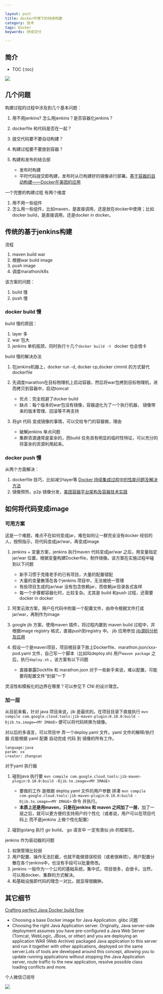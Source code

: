 ```yaml
---

layout: post
title: docker环境下的持续构建
category: 技术
tags: Docker
keywords: 持续交付

---
```


## 简介

* TOC
{:toc}

![](/public/upload/docker/ci_in_docker.png)

## 几个问题

构建过程的过程中涉及到几个基本问题：

1. 用不用jenkins? 怎么用jenkins？是否容器化jenkins？
2. dockerfile 和代码是否在一起？
3. 提交代码要不要自动构建？
4. 构建过程要不要放到容器？
5. 构建和发布的结合部 

	* 发布时构建
	* 平时代码提交即构建，发布时从已构建好的镜像进行部署。[基于容器的自动构建——Docker在美团的应用](https://www.jianshu.com/p/a1f371d9e0c5)

一个完整的构建过程 有两个维度

1. 用不用一些组件
2. 怎么用一些组件，比如maven，是直接调用，还是放在docker中使用；比如docker build，是直接调用，还是docker in docker。


## 传统的基于jenkins构建

流程

1. maven build war
2. 根据war build image
3. push image
4. 调度marathon/k8s

该方案的问题：

1. build 慢
2. push 慢

### docker build 慢

build 慢的原因：

1. layer 多
2. war 包大
3. jenkins 单机瓶颈，同时执行十几个`docker build -t ` docker 也会很卡

build 慢的解决办法

1. 在jenkins机器上，docker run -d, docker cp,docker cimmit 的方式替代dockerfile
2. 先调度marathon在目标物理机上启动容器，然后将war包拷到目标物理机，进而拷贝到容器中，启动tomcat

	* 优点：完全规避了docker build
	* 缺点：每个版本的war包没有镜像，容器退化为了一个执行机器， 镜像带来的版本管理、回滚等不再支持

3. 将git 代码 变成镜像的事情，可以交给专门的容器做，理由

	* 破解jenkins 单点问题
	* 集群资源通常是富余的，而build 任务具有明显的临时性特征，可以充分的将富余的资源利用起来。

### docker push 慢
	
从两个方面解决：

1. dockerfile 技巧，比如减少layer等  [Docker 持续集成过程中的性能问题及解决方法](http://oilbeater.com/docker/2016/01/02/use-docker-performance-issue-and-solution.html)
2. 镜像预热，p2p 镜像分发，[美团容器平台架构及容器技术实践](https://mp.weixin.qq.com/s?__biz=MjM5NjQ5MTI5OA==&mid=2651749434&idx=1&sn=92dcd59d05984eaa036e7fa804fccf20&chksm=bd12a5778a652c61f4a181c1967dbcf120dd16a47f63a5779fbf931b476e6e712e02d7c7e3a3&mpshare=1&scene=23&srcid=11183r23mQDITxo9cBDHbWKR%23rd)

## 如何将代码变成image

### 可用方案

这是一个难题，难点不在如何变成jar，难在如何让一群完全没有docker 经验的人，按照指示，将代码变成jar/war，再变成image

1. jenkins + 变量方案，jenkins 执行maven 代码变成jar/war 之后，用变量指定jar/war 位置，根据变量构建Dockerfile，制作镜像。该方案在实施过程中碰到以下问题
	
	* 新手习惯于克隆老手的已有项目，大量的配置错配
	* 大量的变量散落在各个jenkins 项目中，无法被统一管理
	* 有些项目生成的jar/war 没有包含依赖jar，而依赖jar目录各式各样
	* 每一个步骤都容器化时，比较复杂。尤其是 build 和push 过程，还需要 docker in docker
	
2. 阿里云效方案，用户在代码中附属一个配置文件，由命令根据文件打成jar/war，再制作为image
3. google jib 方案，使用maven 插件，将过程内置到 maven build 过程中，并根据image registry 格式，直接push到registry 中。  jib 应用参加 [jib源码分析及应用](http://qiankunli.github.io/2018/11/19/jib_source.html)
4. 假设一个是maven项目，项目根目录下放上Dockerfile、marathon.json/xxx-pod.yaml 文件，自己写一个脚本（比如叫deploy.sh) 用户`maven package` 之后，执行`deploy.sh` 。该方案有以下问题

	* 直接暴露Dockfile 和 marathon.json 对于一些新手来说，难以配置，可能要将配置文件“封装”一下


灵活性和模板化的边界在哪里？可以参见下 CNI 的设计理念。

### 加一层

从目前来看，针对 java 项目来说，jib 是最优的。在项目目录下直接执行 `mvn compile com.google.cloud.tools:jib-maven-plugin:0.10.0:build -Djib.to.image=<MY IMAGE>` 便可以将代码转换为镜像。

对以后的多语言，可以项目中 弄一个deploy.yaml 文件。yaml 文件的解释/执行器 应能根据 yaml 配置 自动完成 代码 到 镜像的所有工作。

	language:java
	param: xx
	creator: zhangsan
	
对于yaml 执行器

1. 碰到java 执行要 `mvn compile com.google.cloud.tools:jib-maven-plugin:0.10.0:build -Djib.to.image=<MY IMAGE>` 

	* 要做的工作 是根据 deploy.yaml 文件的用户参数 拼凑 `mvn compile com.google.cloud.tools:jib-maven-plugin:0.10.0:build -Djib.to.image=<MY IMAGE>`  命令 并执行。 
	* **本质上还是用maven，只是在jenkins 和 maven 之间加了一层**，加了一层之后，就可以更方便的支持用户的个性化（或者说，用户可以在项目代码上 而不是jenkins 上做个性化配置）
2. 碰到golang 执行 go build。  go 语言中 一定有类似  jib 的框架在。


jenkins 作为驱动器的问题

1. 权限管理比较弱
2. 用户配置、操作无法拦截，也就不能做错误校验（或者很麻烦）。用户配置分散在各个jenkins中，也没有手段可以批量修改。
3. jenkins 一般作为一个公司的基础系统，集中式，项目很多，会很卡。当然，可以用docker、集群的方式解决。
4. 和基础设施即代码的理念一对比，就显得很臃肿。


## 其它细节

[Crafting perfect Java Docker build flow](https://codefresh.io/docker-tutorial/java_docker_pipeline/)

* Choosing a base Docker image for Java Application. glibc 问题
* Choosing the right Java Application server. Originally, Java server-side deployment assumes you have pre-configured a Java Web Server (Tomcat, WebLogic, JBoss, or other) and you are deploying an application WAR (Web Archive) packaged Java application to this server and run it together with other applications, deployed on the same server.Lots of tools are developed around this concept, allowing you to update running applications without stopping the Java Application server, route traffic to the new application, resolve possible class loading conflicts and more.



个人微信订阅号

![](/public/upload/qrcode_for_gh.jpg)